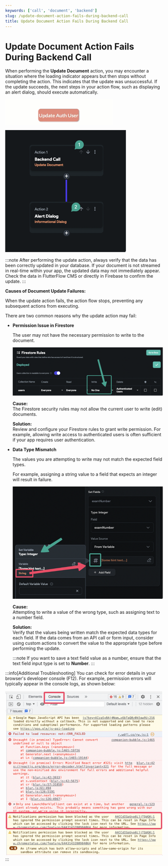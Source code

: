 ```yaml
---
keywords: ['call', 'document', 'backend']
slug: /update-document-action-fails-during-backend-call
title: Update Document Action Fails During Backend Call
---
```

# Update Document Action Fails During Backend Call

When performing the **Update Document** action, you may encounter a situation where the loading indicator appears but then stops without completing the action. This indicates that the update was unsuccessful. If the update succeeds, the next steps in your action flow, such as displaying an alert dialog, should execute automatically.

![](../assets/20250430121241690449.gif)

![](../assets/20250430121241899370.png)

:::note
After performing the update action, always verify that the data has been correctly updated in your database. If your document is not streamed in real-time within your app, the updated data may not immediately appear. Check the data in FlutterFlow CMS or directly in Firebase to confirm the update.
:::

**Causes of Document Update Failures:**

When the update action fails, the action flow stops, preventing any subsequent actions from executing.

There are two common reasons why the update action may fail:

- **Permission Issue in Firestore**

    The user may not have the necessary permission to write to the document.

    ![](../assets/20250430121242149430.png)

    **Cause:**  
    The Firestore security rules may not allow the current user to write (edit) documents. 

    **Solution:**  
    Review and configure your Firestore rules to grant write permission. For example, allowing write access to authenticated users is often sufficient if your app requires user authentication.

- **Data Type Mismatch**

    The values you are attempting to write may not match the expected field types.

    For example, assigning a string value to a field that expects an integer will result in failure.

    ![](../assets/20250430121242530889.png)

    **Cause:**  
    Attempting to write a value of the wrong type, such as assigning text to a number field.

    **Solution:**  
    Verify that the values being written match the expected data types for each field. If the data comes from an API call or form input, consider using custom actions to convert the value to the appropriate type before performing the update.

    :::note 
    If you want to save a text field value as a number, ensure that the text field input type is set to **Number**.
    :::

:::info[Additional Troubleshooting]
You can check for error details in your browser's developer console (F12). For example, permission errors will typically appear in the console logs, as shown below:

![](../assets/20250430121242814005.png)
:::